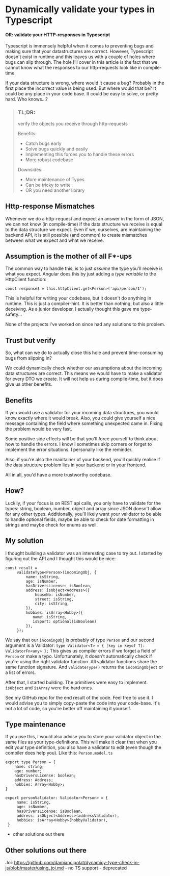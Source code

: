 # Dynamically validate your types in Typescript
#### OR: validate your HTTP-responses in Typescript
Typescript is immensely helpful when it comes to preventing bugs and 
making sure that your datastructures are correct. However, Typescript doesn't 
exist in runtime and this leaves us with a couple of holes where bugs can
slip through. The hole I'll cover in this article is the fact that we cannot
know what the responses to our http-requests look like in compile-time. 

If your data structure is wrong, where would it cause a bug? Probably in the
first place the incorrect value is being used. But where would that be? It
could be any place in your code base. It could be easy to solve, or pretty
hard. Who knows...?

> ### TL;DR:
> verify the objects you receive through http-requests
> 
> Benefits:
> - Catch bugs early
> - Solve bugs quickly and easily
> - Implementing this forces you to handle these errors
> - More robust codebase
> 
> Downsides:
> - More maintenance of Types
> - Can be tricky to write
> - OR you need another library

## Http-response Mismatches
Whenever we do a http-request and expect an answer in the form of JSON,
we can not know (in compile-time) if the data structure we receive is 
equal to the data structure we expect. Even if we, ourselves, are maintaining 
the backend API, it is still possible (and common) to create mismatches
between what we expect and what we receive.

## Assumption is the mother of all F*-ups
The common way to handle this, is to just *assume* the type you'll receive 
is what you expect. Angular does this by just adding a *type variable* to 
the HttpClient function:
```
const response$ = this.httpClient.get<Person>('api/person/1');
```
This is helpful for writing your codebase, but it doesn't do anything in 
runtime. This is just a compiler-hint. It is better than nothing, but also a 
little deceiving. As a junior developer, I actually thought this gave me 
type-safety...

None of the projects I've worked on since had any solutions to this problem.

## Trust but verify
So, what can we do to actually close this hole and prevent time-consuming bugs
from slipping in?

We could dynamically check whether our assumptions about the incoming data
structures are correct. This means we would have to make a validator for 
every DTO we create. It will not help us during compile-time, but it does 
give us other benefits. 

## Benefits
If you would use a validator for your incoming data structures, you would know
exactly where it would break. Also, you could give yourself a nice message
containing the field where something unexpected came in. Fixing the problem
would be very fast.

Some positive side effects will be that you'll force yourself to think about
how to handle the errors. I know I sometimes skip corners or forget to implement
the error situations. I personally like the reminder.

Also, if you're also the maintainer of your backend, you'll quickly realise if
the data structure problem lies in your backend or in your frontend.

All in all, you'd have a more trustworthy codebase.

## How?
Luckily, if your focus is on REST api calls, you only have to validate for the
types: string, boolean, number, object and array since JSON doesn't allow for 
any other types. Additionally, you'll likely want your validator to be able to handle optional
fields, maybe be able to check for date formatting in strings and maybe check
for enums as well.

## My solution
I thought building a validator was an interesting case to try out. I started by figuring
out the API and I thought this would be nice:
```
const result =
     validateType<Person>(incomingObj, {
         name: isString,
         age: isNumber,
         hasDriversLicense: isBoolean,
         address: isObject<Address>({
             houseNo: isNumber,
             street: isString,
             city: isString,
         }),
         hobbies: isArray<Hobby>({
            name: isString,
            isSport: optional(isBoolean)
         }),
     });
```
We say that our `incomingObj` is probably of type `Person` and our second argument
is a Validator:
`type Validator<T> = { [key in keyof T]: ValidatorFn<any> };`
This gives us compiler errors if we forget a field of `Person` or make a typo. Unfortunately,
it doesn't automatically check if you're using the right validator function.
All validator functions share the same function signature. And `validateType()` 
returns the `incomingObject` or a list of errors.

After that, I started building. The primitives were easy to implement. `isObject`
and `isArray` were the hard ones.

[//]: # (// TODO insert link)
See 
my GitHub repo
for the end result of the code. Feel free to use it. I would advise you to simply
copy-paste the code into your code-base. It's not a lot of code, so you're 
better off maintaining it yourself. 

## Type maintenance
If you use this, I would also advise you to store your validator object in the
same files as your type-definitions. This will make it clear that when you edit
your type definition, you also have a validator to edit (even though the compiler
does help you). Like this:
`Person.model.ts`
```
export type Person = {
    name: string;
    age: number;
    hasDriversLicense: boolean;
    address: Address;
    hobbies: Array<Hobby>;
}

export personValidator: Validator<Person> = {
     name: isString,
     age: isNumber,
     hasDriversLicense: isBoolean,
     address: isObject<Address>(addressValidator),
     hobbies: isArray<Hobby>(hobbyValidator),
 }
```

- other solutions out there

## Other solutions out there
Joi: https://github.com/damiancipolat/dynamicy-type-check-in-js/blob/master/using_joi.md
    - no TS support
    - deprecated